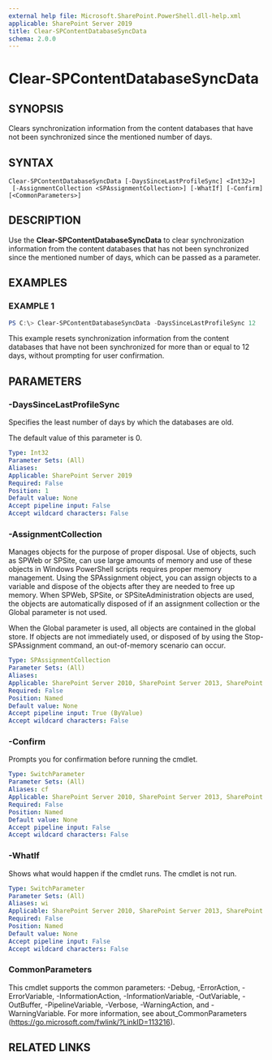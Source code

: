 ```yaml
---
external help file: Microsoft.SharePoint.PowerShell.dll-help.xml
applicable: SharePoint Server 2019
title: Clear-SPContentDatabaseSyncData
schema: 2.0.0
---
```


# Clear-SPContentDatabaseSyncData

## SYNOPSIS
Clears synchronization information from the content databases that have not been synchronized since the mentioned number of days.

## SYNTAX

```
Clear-SPContentDatabaseSyncData [-DaysSinceLastProfileSync] <Int32>]
 [-AssignmentCollection <SPAssignmentCollection>] [-WhatIf] [-Confirm] [<CommonParameters>]
```

## DESCRIPTION
Use the **Clear-SPContentDatabaseSyncData** to clear synchronization information from the content databases that has not been synchronized since the mentioned number of days, which can be passed as a parameter.

## EXAMPLES

### EXAMPLE 1
```powershell
PS C:\> Clear-SPContentDatabaseSyncData -DaysSinceLastProfileSync 12
```

This example resets synchronization information from the content databases that have not been synchronized for more than or equal to 12 days, without prompting for user confirmation.

## PARAMETERS

### -DaysSinceLastProfileSync
Specifies the least number of days by which the databases are old.

The default value of this parameter is 0.

```yaml
Type: Int32
Parameter Sets: (All)
Aliases:
Applicable: SharePoint Server 2019
Required: False
Position: 1
Default value: None
Accept pipeline input: False
Accept wildcard characters: False
```

### -AssignmentCollection
Manages objects for the purpose of proper disposal.
Use of objects, such as SPWeb or SPSite, can use large amounts of memory and use of these objects in Windows PowerShell scripts requires proper memory management.
Using the SPAssignment object, you can assign objects to a variable and dispose of the objects after they are needed to free up memory.
When SPWeb, SPSite, or SPSiteAdministration objects are used, the objects are automatically disposed of if an assignment collection or the Global parameter is not used.

When the Global parameter is used, all objects are contained in the global store.
If objects are not immediately used, or disposed of by using the Stop-SPAssignment command, an out-of-memory scenario can occur.

```yaml
Type: SPAssignmentCollection
Parameter Sets: (All)
Aliases:
Applicable: SharePoint Server 2010, SharePoint Server 2013, SharePoint Server 2016, SharePoint Server 2019
Required: False
Position: Named
Default value: None
Accept pipeline input: True (ByValue)
Accept wildcard characters: False
```

### -Confirm
Prompts you for confirmation before running the cmdlet.

```yaml
Type: SwitchParameter
Parameter Sets: (All)
Aliases: cf
Applicable: SharePoint Server 2010, SharePoint Server 2013, SharePoint Server 2016, SharePoint Server 2019
Required: False
Position: Named
Default value: None
Accept pipeline input: False
Accept wildcard characters: False
```

### -WhatIf
Shows what would happen if the cmdlet runs.
The cmdlet is not run.

```yaml
Type: SwitchParameter
Parameter Sets: (All)
Aliases: wi
Applicable: SharePoint Server 2010, SharePoint Server 2013, SharePoint Server 2016, SharePoint Server 2019
Required: False
Position: Named
Default value: None
Accept pipeline input: False
Accept wildcard characters: False
```

### CommonParameters
This cmdlet supports the common parameters: -Debug, -ErrorAction, -ErrorVariable, -InformationAction, -InformationVariable, -OutVariable, -OutBuffer, -PipelineVariable, -Verbose, -WarningAction, and -WarningVariable.
For more information, see about_CommonParameters (https://go.microsoft.com/fwlink/?LinkID=113216).

## RELATED LINKS




